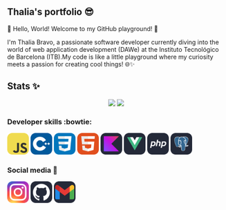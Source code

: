 ## Thalia's portfolio 😎

<p>
  👋 Hello, World! Welcome to my GitHub playground! 🚀
</p>
<p>
  I'm Thalia Bravo, a passionate software developer currently diving into the world of web application development (DAWe) at the Instituto Tecnológico de Barcelona (ITB).My code is like a little playground where my curiosity meets a passion for creating cool things! 🌐✨
</p>

## Stats ✨
<p align="center">
  <img src="https://github-readme-stats.vercel.app/api?username=DevThalia&show_icons=true&theme=white&hide_border=true" width="400">
  <img src="https://github-readme-streak-stats.herokuapp.com?user=DevThalia&theme=white&hide_border=true" width="421">
</p>

### Developer skills :bowtie: 
<div>
  <img src="https://github.com/tandpfun/skill-icons/raw/main/icons/JavaScript.svg" alt="JavaScript" width=50px>
  <img src="https://github.com/tandpfun/skill-icons/raw/main/icons/CPP.svg" alt="C++" width=50px>
  <img src="https://github.com/tandpfun/skill-icons/raw/main/icons/CSS.svg" alt="CSS" width=50px>
  <img src="https://github.com/tandpfun/skill-icons/raw/main/icons/HTML.svg" alt="Html" width=50px>
  <img src="https://github.com/tandpfun/skill-icons/raw/main/icons/Kotlin-Dark.svg" alt="Kotlin" width=50px>
  <img src="https://github.com/tandpfun/skill-icons/raw/main/icons/VueJS-Dark.svg" alt="Vue" width=50px>
  <img src="https://github.com/tandpfun/skill-icons/raw/main/icons/PHP-Dark.svg" alt="Php" width=50px>
  <img src="https://github.com/tandpfun/skill-icons/raw/main/icons/PostgreSQL-Dark.svg" alt="PostgreSQL" width=50px>
</div>

### Social media 🤘
<div>
  <img href="https://www.instagram.com/thaliaa_braavo/" src="https://github.com/tandpfun/skill-icons/raw/main/icons/Instagram.svg" alt="Instagram" width=50px>
  <img src="https://github.com/tandpfun/skill-icons/raw/main/icons/Github-Dark.svg" alt="GitHub" width=50px>
  <img src="https://github.com/tandpfun/skill-icons/raw/main/icons/Gmail-Dark.svg" alt="Gmail" width=50px>  
</div>

